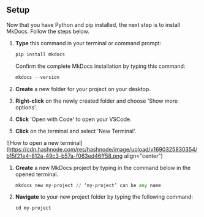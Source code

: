 ## Setup

Now that you have Python and pip installed, the next step is to install MkDocs. Follow the steps below.

1. **Type** this command in your terminal or command prompt:

   ```python
   pip install mkdocs
   ```

   Confirm the complete MkDocs installation by typing this command:

   ```python
   mkdocs --version
   ```

2. **Create** a new folder for your project on your desktop.
3. **Right-click** on the newly created folder and choose 'Show more options'.
4. **Click** 'Open with Code' to open your VSCode.
5. **Click** on the terminal and select 'New Terminal'.

![How to open a new terminal](https://cdn.hashnode.com/res/hashnode/image/upload/v1690325830354/b15f21e4-812a-49c3-b57a-f063ed46ff58.png align="center")

1. **Create** a new MkDocs project by typing in the command below in the opened terminal.

   ```python
   mkdocs new my-project // ‘my-project’ can be any name
   ```

2. **Navigate** to your new project folder by typing the following command:

   ```python
   cd my-project
   ```
